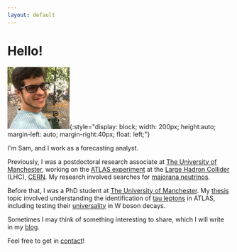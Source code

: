 ```yaml
---
layout: default
---
```


# Hello!
![face](./images/me.png){:style="display: block; width: 200px; height:auto; margin-left: auto; margin-right:40px; float: left;"}

I'm Sam, and I work as a forecasting analyst.

Previously, I was a postdoctoral research associate at [The University of Manchester](https://www.manchester.ac.uk/),
working on the [ATLAS experiment](https://atlas.cern/") at the [Large Hadron Collider](https://home.cern/science/accelerators/large-hadron-collider) (LHC), [CERN](https://home.cern/").
My research involved searches for [majorana neutrinos](https://en.wikipedia.org/wiki/Majorana_fermion).

Before that, I was a PhD student at [The University of Manchester](https://www.manchester.ac.uk/).
My [thesis](./thesis) topic involved understanding the identification of [tau leptons](https://en.wikipedia.org/wiki/Tau_(particle)) in ATLAS,
including testing their [universality](https://en.wikipedia.org/wiki/Lepton#Universality) in W boson decays.

Sometimes I may think of something interesting to share, which I will write in my [blog](/archive).

Feel free to get in [contact](/contact)!
